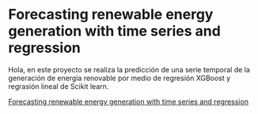 # Forecasting renewable energy generation with time series and regression

Hola, en este proyecto se realiza la predicción de una serie temporal de la generación de energía renovable por medio de regresión XGBoost y regrasión lineal de Scikit learn.

[Forecasting renewable energy generation with time series and regression](XGB_energy.ipynb)
